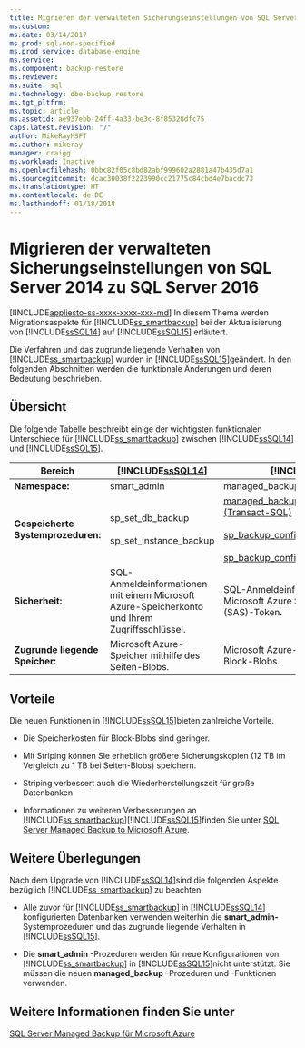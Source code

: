 ```yaml
---
title: Migrieren der verwalteten Sicherungseinstellungen von SQL Server 2014 zu SQL Server 2016 | Microsoft-Dokumentation
ms.custom: 
ms.date: 03/14/2017
ms.prod: sql-non-specified
ms.prod_service: database-engine
ms.service: 
ms.component: backup-restore
ms.reviewer: 
ms.suite: sql
ms.technology: dbe-backup-restore
ms.tgt_pltfrm: 
ms.topic: article
ms.assetid: ae937ebb-24ff-4a33-be3c-8f85328dfc75
caps.latest.revision: "7"
author: MikeRayMSFT
ms.author: mikeray
manager: craigg
ms.workload: Inactive
ms.openlocfilehash: 0bbc82f05c8bd82abf999602a2881a47b435d7a1
ms.sourcegitcommit: dcac30038f2223990cc21775c84cbd4e7bacdc73
ms.translationtype: HT
ms.contentlocale: de-DE
ms.lasthandoff: 01/18/2018
---
```

# <a name="migrate-sql-server-2014-managed-backup-settings-to-sql-server-2016"></a>Migrieren der verwalteten Sicherungseinstellungen von SQL Server 2014 zu SQL Server 2016
[!INCLUDE[appliesto-ss-xxxx-xxxx-xxx-md](../../includes/appliesto-ss-xxxx-xxxx-xxx-md.md)] In diesem Thema werden Migrationsaspekte für [!INCLUDE[ss_smartbackup](../../includes/ss-smartbackup-md.md)] bei der Aktualisierung von [!INCLUDE[ssSQL14](../../includes/sssql14-md.md)] auf [!INCLUDE[ssSQL15](../../includes/sssql15-md.md)] erläutert.  
  
 Die Verfahren und das zugrunde liegende Verhalten von [!INCLUDE[ss_smartbackup](../../includes/ss-smartbackup-md.md)] wurden in [!INCLUDE[ssSQL15](../../includes/sssql15-md.md)]geändert. In den folgenden Abschnitten werden die funktionale Änderungen und deren Bedeutung beschrieben.  
  
## <a name="overview"></a>Übersicht  
 Die folgende Tabelle beschreibt einige der wichtigsten funktionalen Unterschiede für [!INCLUDE[ss_smartbackup](../../includes/ss-smartbackup-md.md)] zwischen [!INCLUDE[ssSQL14](../../includes/sssql14-md.md)] und [!INCLUDE[ssSQL15](../../includes/sssql15-md.md)].  
  
|Bereich|[!INCLUDE[ssSQL14](../../includes/sssql14-md.md)]|[!INCLUDE[ssSQL15](../../includes/sssql15-md.md)]|  
|----------|---------------------------|---------------------------|  
|**Namespace:**|smart_admin|managed_backup|  
|**Gespeicherte Systemprozeduren:**|sp_set_db_backup<br /><br /> sp_set_instance_backup|[managed_backup.sp_backup_config_basic (Transact-SQL)](../../relational-databases/system-stored-procedures/managed-backup-sp-backup-config-basic-transact-sql.md)<br /><br /> [sp_backup_config_advanced](../../relational-databases/system-stored-procedures/managed-backup-sp-backup-config-advanced-transact-sql.md)<br /><br /> [sp_backup_config_schedule](../../relational-databases/system-stored-procedures/managed-backup-sp-backup-config-schedule-transact-sql.md)|  
|**Sicherheit:**|SQL-Anmeldeinformationen mit einem Microsoft Azure-Speicherkonto und Ihrem Zugriffsschlüssel.|SQL-Anmeldeinformationen mit einem Microsoft Azure Shared Access Signature (SAS)-Token.|  
|**Zugrunde liegende Speicher:**|Microsoft Azure-Speicher mithilfe des Seiten-Blobs.|Microsoft Azure-Speicher mithilfe des Block-Blobs.|  
  
## <a name="benefits"></a>Vorteile  
 Die neuen Funktionen in [!INCLUDE[ssSQL15](../../includes/sssql15-md.md)]bieten zahlreiche Vorteile.  
  
-   Die Speicherkosten für Block-Blobs sind geringer.  
  
-   Mit Striping können Sie erheblich größere Sicherungskopien (12 TB im Vergleich zu 1 TB bei Seiten-Blobs) speichern.  
  
-   Striping verbessert auch die Wiederherstellungszeit für große Datenbanken  
  
-   Informationen zu weiteren Verbesserungen an [!INCLUDE[ss_smartbackup](../../includes/ss-smartbackup-md.md)][!INCLUDE[ssSQL15](../../includes/sssql15-md.md)]finden Sie unter [SQL Server Managed Backup to Microsoft Azure](../../relational-databases/backup-restore/sql-server-managed-backup-to-microsoft-azure.md).  
  
## <a name="considerations"></a>Weitere Überlegungen  
 Nach dem Upgrade von [!INCLUDE[ssSQL14](../../includes/sssql14-md.md)]sind die folgenden Aspekte bezüglich [!INCLUDE[ss_smartbackup](../../includes/ss-smartbackup-md.md)] zu beachten:  
  
-   Alle zuvor für [!INCLUDE[ss_smartbackup](../../includes/ss-smartbackup-md.md)] in [!INCLUDE[ssSQL14](../../includes/sssql14-md.md)] konfigurierten Datenbanken verwenden weiterhin die **smart_admin-** Systemprozeduren und das zugrunde liegende Verhalten in [!INCLUDE[ssSQL15](../../includes/sssql15-md.md)].  
  
-   Die **smart_admin** -Prozeduren werden für neue Konfigurationen von [!INCLUDE[ss_smartbackup](../../includes/ss-smartbackup-md.md)] in [!INCLUDE[ssSQL15](../../includes/sssql15-md.md)]nicht unterstützt. Sie müssen die neuen **managed_backup** -Prozeduren und -Funktionen verwenden.  
  
## <a name="see-also"></a>Weitere Informationen finden Sie unter  
 [SQL Server Managed Backup für Microsoft Azure](../../relational-databases/backup-restore/sql-server-managed-backup-to-microsoft-azure.md)  
  
  
